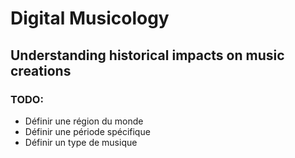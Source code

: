 # Digital Musicology
## Understanding historical impacts on music creations

### TODO:
- Définir une région du monde
- Définir une période spécifique
- Définir un type de musique